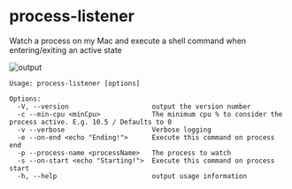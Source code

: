 # process-listener

Watch a process on my Mac and execute a shell command when entering/exiting an active state

![output](https://i.ibb.co/1fKC1Dx/Screen-Shot-2019-07-24-at-12-25-18-PM.png)

```shell
Usage: process-listener [options]

Options:
  -V, --version                     output the version number
  -c --min-cpu <minCpu>             The minimum cpu % to consider the process active. E.g. 10.5 / Defaults to 0
  -v --verbose                      Verbose logging
  -e --on-end <echo "Ending!">      Execute this command on process end
  -p --process-name <processName>   The process to watch
  -s --on-start <echo "Starting!">  Execute this command on process start
  -h, --help                        output usage information
 ```
